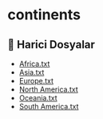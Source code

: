 # continents

<!--Index-->

## 📂 Harici Dosyalar

- [Africa.txt](./Africa.txt)
- [Asia.txt](./Asia.txt)
- [Europe.txt](./Europe.txt)
- [North America.txt](./North%20America.txt)
- [Oceania.txt](./Oceania.txt)
- [South America.txt](./South%20America.txt)

<!--Index-->
